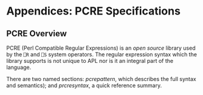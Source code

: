 # Appendices: PCRE Specifications

## PCRE Overview

PCRE (Perl Compatible Regular Expressions) is an *open source* library used by the
`⎕R` and `⎕S` system operators. The regular expression syntax which the library
supports is not unique to APL nor is it an integral part of the language.

There are two named sections: *pcrepattern*, which
describes the full syntax and semantics); and *prcresyntax*, a quick reference summary.

